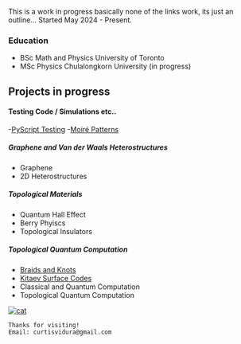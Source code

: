 This is a work in progress basically none of the links work, its just an outline...
Started May 2024 - Present.

### Education
*   BSc Math and Physics University of Toronto
*   MSc Physics Chulalongkorn University (in progress)

## Projects in progress



#### Testing Code / Simulations etc.. 
-[PyScript Testing](./PyScriptTest.html)
-[Moiré Patterns](./Moire.html)

##### Graphene and Van der Waals Heterostructures
- Graphene
- 2D Heterostructures 

##### Topological Materials
- Quantum Hall Effect
- Berry Phyiscs
- Topological Insulators

##### Topological Quantum Computation

- [Braids and Knots](./Knots.html)
- [Kitaev Surface Codes](./Toric.html)
- Classical and Quantum Computation
- Topological Quantum Computation

[<img src="/figures/film/thailand/000030310027.jpg" alt="cat" >](https://curtisvidura.github.io/gallery)


```
Thanks for visiting!
Email: curtisvidura@gmail.com
```
